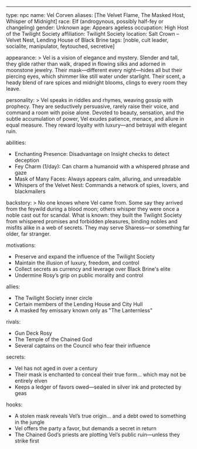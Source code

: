 ---
type: npc
name: Vel Corven
aliases: [The Velvet Flame, The Masked Host, Whisper of Midnight]
race: Elf (androgynous, possibly half-fey or changeling)
gender: Unknown
age: Appears ageless
occupation: High Host of the Twilight Society
affiliation: Twilight Society
location: Salt Crown – Velvet Nest, Lending House of Black Brine
tags: [noble, cult leader, socialite, manipulator, feytouched, secretive]

appearance: >
  Vel is a vision of elegance and mystery. Slender and tall, they glide rather than walk, draped in flowing silks and adorned in moonstone jewelry. Their mask—different every night—hides all but their piercing eyes, which shimmer like still water under starlight. Their scent, a heady blend of rare spices and midnight blooms, clings to every room they leave.

personality: >
  Vel speaks in riddles and rhymes, weaving gossip with prophecy. They are seductively persuasive, rarely raise their voice, and command a room with poise alone. Devoted to beauty, sensation, and the subtle accumulation of power, Vel exudes patience, menace, and allure in equal measure. They reward loyalty with luxury—and betrayal with elegant ruin.

abilities:
  - Enchanting Presence: Disadvantage on Insight checks to detect deception
  - Fey Charm (1/day): Can charm a humanoid with a whispered phrase and gaze
  - Mask of Many Faces: Always appears calm, alluring, and unreadable
  - Whispers of the Velvet Nest: Commands a network of spies, lovers, and blackmailers

backstory: >
  No one knows where Vel came from. Some say they arrived from the feywild during a blood moon; others whisper they were once a noble cast out for scandal. What is known: they built the Twilight Society from whispered promises and forbidden pleasures, binding nobles and misfits alike in a web of secrets. They may serve Sharess—or something far older, far stranger.

motivations:
  - Preserve and expand the influence of the Twilight Society
  - Maintain the illusion of luxury, freedom, and control
  - Collect secrets as currency and leverage over Black Brine's elite
  - Undermine Rosy’s grip on public morality and control

allies:
  - The Twilight Society inner circle
  - Certain members of the Lending House and City Hull
  - A masked fey emissary known only as "The Lanternless"

rivals:
  - Gun Deck Rosy
  - The Temple of the Chained God
  - Several captains on the Council who fear their influence

secrets:
  - Vel has not aged in over a century
  - Their mask is enchanted to conceal their true form… which may not be entirely elven
  - Keeps a ledger of favors owed—sealed in silver ink and protected by geas

hooks:
  - A stolen mask reveals Vel’s true origin… and a debt owed to something in the jungle
  - Vel offers the party a favor, but demands a secret in return
  - The Chained God’s priests are plotting Vel’s public ruin—unless they strike first
